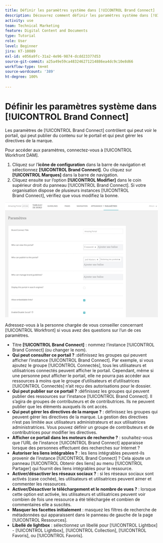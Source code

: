```yaml
---
title: Définir les paramètres système dans [!UICONTROL Brand Connect]
description: Découvrez comment définir les paramètres système dans [!UICONTROL Brand Connect] de [!UICONTROL Workfront DAM].
activity: use
team: Technical Marketing
feature: Digital Content and Documents
type: Tutorial
role: User
level: Beginner
jira: KT-10089
exl-id: e056a9fc-31a2-4e96-9874-dcdd23377d53
source-git-commit: a25a49e59ca483246271214886ea4dc9c10e8d66
workflow-type: tm+mt
source-wordcount: '389'
ht-degree: 100%

---
```


# Définir les paramètres système dans [!UICONTROL Brand Connect]

Les paramètres de [!UICONTROL Brand Connect] contrôlent qui peut voir le portail, qui peut publier du contenu sur le portail et qui peut gérer les directives de la marque.

Pour accéder aux paramètres, connectez-vous à [!UICONTROL Workfront DAM].

1. Cliquez sur l’**icône de configuration** dans la barre de navigation et sélectionnez **[!UICONTROL Brand Connect]**. Ou cliquez sur **[!UICONTROL Marques]** dans la barre de navigation.
1. Cliquez ensuite sur l’option **[!UICONTROL Modifier]** dans le coin supérieur droit du panneau [!UICONTROL Brand Connect]. Si votre organisation dispose de plusieurs instances [!UICONTROL Brand Connect], vérifiez que vous modifiez la bonne.

![Capture d’écran du panneau de configuration de Brand Connect](assets/01-brand-portal-settings.png)

Adressez-vous à la personne chargée de vous conseiller concernant [!UICONTROL Workfront] si vous avez des questions sur l’un de ces paramètres.

* Titre **[!UICONTROL Brand Connect]** : nommez l’instance [!UICONTROL Brand Connect] (ou changer le nom).
* **Qui peut consulter ce portail ?** :définissez les groupes qui peuvent afficher l’instance [!UICONTROL Brand Connect]. Par exemple, si vous ajoutez le groupe [!UICONTROL Connectés], tous les utilisateurs et utilisatrices connectés peuvent afficher le portail. Cependant, même si une personne peut afficher le portail, elle ne pourra pas accéder aux ressources à moins que le groupe d’utilisateurs et d’utilisatrices [!UICONTROL Connectés] n’ait reçu des autorisations pour le dossier.
* **Qui peut publier sur ce portail ?** :définissez les groupes qui peuvent publier des ressources sur l’instance [!UICONTROL Brand Connect]. Il s’agira de groupes de contributeurs et de contributrices. Ils ne peuvent publier que les éléments auxquels ils ont accès.
* **Qui peut gérer les directives de la marque ?** : définissez les groupes qui peuvent gérer les directives de la marque. La gestion des directives n’est pas limitée aux utilisateurs administrateurs et aux utilisatrices administratrices. Vous pouvez définir un groupe de contributeurs et de contributrices pour modifier les directives.
* **Afficher ce portail dans les moteurs de recherche ?** : souhaitez-vous que l’URL de l’instance [!UICONTROL Brand Connect] apparaisse lorsque des personnes effectuent des recherches sur Internet ?
* **Autoriser les liens intégrables ?** : les liens intégrables peuvent-ils provenir de l’instance [!UICONTROL Brand Connect] ? Cela ajoute un panneau [!UICONTROL Obtenir des liens] au menu [!UICONTROL Partager] qui fournit des liens intégrables pour la ressource.
* **Activer/désactiver les réseaux sociaux ?** : si les réseaux sociaux sont activés (case cochée), les utilisateurs et utilisatrices peuvent aimer et commenter les ressources.
* **Activer/Désactiver le téléchargement et le nombre de vues ?** : lorsque cette option est activée, les utilisateurs et utilisatrices peuvent voir combien de fois une ressource a été téléchargée et combien de commentaires elle a suscités.
* **Masquer les facettes initialement** : masquez les filtres de recherche de métadonnées qui apparaissent dans le panneau de gauche de la page [!UICONTROL Ressources].
* **Libellé de lightbox** : sélectionnez un libellé pour [!UICONTROL Lightbox] - [!UICONTROL Lightbox], [!UICONTROL Collection], [!UICONTROL Favoris], ou [!UICONTROL Favoris].
